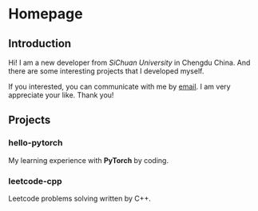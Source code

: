 # Homepage

## Introduction

Hi! I am a new developer from *SiChuan University* in Chengdu China.
And there are some interesting projects that I developed myself.

If you interested, you can communicate with me by [email](louchangfeng@outlook.com).
I am very appreciate your like. Thank you!

## Projects

### hello-pytorch

My learning experience with **PyTorch** by coding.

### leetcode-cpp

Leetcode problems solving written by C++.
